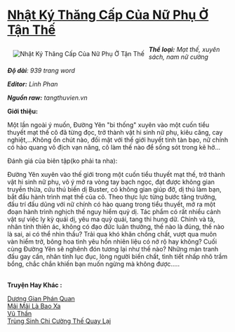 <a href="https://utruyen.com/nhat-ky-thang-cap-cua-nu-phu-o-tan-the/11048/" title="Nhật Ký Thăng Cấp Của Nữ Phụ Ở Tận Thế"><h1>Nhật Ký Thăng Cấp Của Nữ Phụ Ở Tận Thế</h1></a><div style="display:table"><img align="right" style="float: left; padding: 10px;" src="https://utruyen.com/images/story/200x260/nhat-ky-thang-cap-cua-nu-phu-o-tan-the.jpg" alt="Nhật Ký Thăng Cấp Của Nữ Phụ Ở Tận Thế"><b><i>Thể loại:</i></b><i> Mạt thế, xuyên sách, nam nữ cường</i><p></p><b><i>Độ dài</i></b><i>: 939 trang word</i><p></p><b><i>Editor:</i></b><i> Linh Phan</i><p></p><b><i>Nguồn raw:</i></b><i> tangthuvien.vn</i><p></p><b>Giới thiệu:</b><p></p>Một lần ngoài ý muốn, Đường Yên "bi thống" xuyên vào một cuốn tiểu thuyết mạt thế cô đã từng đọc, trở thành vật hi sinh nữ phụ, kiêu căng, cay nghiệt,...Không ổn chút nào, đối mặt với thế giới huyết tinh tàn bạo, nữ chính có hào quang vô địch vạn năng, cô làm thế nào để sống sót trong kẽ hở...<p></p>Đánh giá của biên tập(ko phải ta nha):<p></p>Đường Yên xuyên vào thế giới trong một cuốn tiểu thuyết mạt thế, trở thành vật hi sinh nữ phụ, vô ý mở ra vòng tay bạch ngọc, đạt được không gian truyền thừa, cứu thú biến dị Buster, có không gian giúp đỡ, dị thú làm bạn, bắt đầu hành trình mạt thế của cô. Theo thực lực từng bước tăng trưởng, đấu trí đấu dũng với nữ chính có hào quang trong tiểu thuyết, mở ra một đoạn hành trình nghịch thế nguy hiểm quỷ dị. Tác phẩm có rất nhiều cảnh vật sự việc ly kỳ quái dị, yêu ma quỷ quái, tang thi hung dữ. Chính và tà, nhân tính thiên ác, không có đạo đức luân thường, thế nào là đúng, thế nào là sai, ai có thể nhìn thấu? Trải qua khó khăn chồng chất, vượt qua muôn vàn hiểm trở, bông hoa tình yêu hồn nhiên liệu có nở rộ hay không? Cuối cùng Đường Yên sẽ nghênh đón tương lại như thế nào? Những màn tranh đấu gay cấn, nhân tính lục đục, lòng người biến chất, tình tiết nhấp nhô trầm bổng, chắc chắn khiến bạn muốn ngừng mà không được.....</div><p><br><b>Truyện Hay Khác :</b></p><a href="https://utruyen.com/duong-gian-phan-quan/17467/" alt="Dương Gian Phán Quan">Dương Gian Phán Quan</a><br/><a href="https://github.com/quanluxury/truyenhot/tree/master/truyenhay/1878/" alt="Mãi Mãi Là Bao Xa">Mãi Mãi Là Bao Xa</a><br/><a href="https://github.com/quanluxury/truyenhot/tree/master/truyenhay/19311/" alt="Vũ Thần">Vũ Thần</a><br/><a href="https://truyenngontinhay.wordpress.com/2019/10/03/trung-sinh-chi-cuong-the-quay-lai/" alt="Trùng Sinh Chi Cường Thế Quay Lại">Trùng Sinh Chi Cường Thế Quay Lại</a><br/>